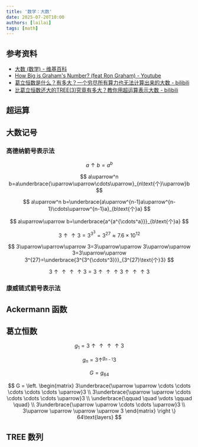 ```yaml
---
title: '数学：大数'
date: 2025-07-20T10:00
authors: [lailai]
tags: [math]
---
```


<!-- truncate -->

## 参考资料

- [大数 (数学) - 维基百科](<https://zh.wikipedia.org/zh-cn/大数_(数学)>)
- [How Big is Graham's Number? (feat Ron Graham) - Youtube](https://www.youtube.com/watch?v=GuigptwlVHo)
- [葛立恒数是什么？有多大？一个穷尽所有算力也无法计算出来的大数 - bilibili](https://www.bilibili.com/video/BV1Yt411z7dR)
- [比葛立恒数还大的TREE(3)究竟有多大？教你用超运算表示大数 - bilibili](https://www.bilibili.com/video/BV1Kt411z7fB)

## 超运算

## 大数记号

### 高德纳箭号表示法

$$
a\uparrow b=a^b
$$

$$
a\uparrow^n b=a\underbrace{\uparrow\uparrow\cdots\uparrow}_{n\text{个}\uparrow}b
$$

$$
a\uparrow^n b=\underbrace{a\uparrow^{n-1}a\uparrow^{n-1}\cdots\uparrow^{n-1}a}_{b\text{个}a}
$$

$$
a\uparrow\uparrow b=\underbrace{a^{a^{\cdots^a}}}_{b\text{个}a}
$$

$$
3\uparrow\uparrow 3=3^{3^3}=3^{27}\approx7.6\times10^{12}
$$

$$
3\uparrow\uparrow\uparrow 3=3\uparrow\uparrow 3\uparrow\uparrow 3=3\uparrow\uparrow 3^{27}=\underbrace{3^{3^{\cdots^3}}}_{3^{27}\text{个}3}
$$

$$
3\uparrow\uparrow\uparrow\uparrow 3=3\uparrow\uparrow\uparrow 3\uparrow\uparrow\uparrow 3
$$

### 康威链式箭号表示法

## Ackermann 函数


## 葛立恒数

$$
g_1=3\uparrow\uparrow\uparrow\uparrow 3
$$

$$
g_n=3\uparrow^{g_{n-1}}3
$$

$$
G=g_{64}
$$

$$
G = \left.
\begin{matrix}
  3\underbrace{\uparrow \uparrow \cdots \cdots \cdots \cdots \cdots \uparrow}3 \\
  3\underbrace{\uparrow \uparrow \cdots \cdots \cdots \cdots \uparrow}3 \\
  \underbrace{\qquad \quad \vdots \qquad \quad} \\
  3\underbrace{\uparrow \uparrow \cdots \cdots \uparrow}3 \\
  3\uparrow \uparrow \uparrow \uparrow 3
\end{matrix}
\right \} 64\text{layers}
$$

## TREE 数列

